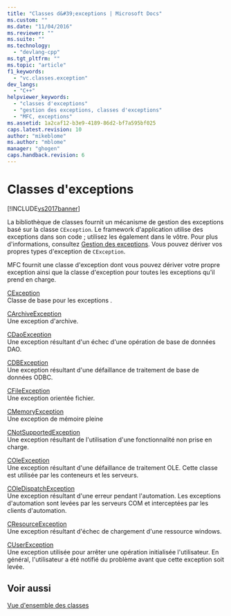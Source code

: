 ```yaml
---
title: "Classes d&#39;exceptions | Microsoft Docs"
ms.custom: ""
ms.date: "11/04/2016"
ms.reviewer: ""
ms.suite: ""
ms.technology: 
  - "devlang-cpp"
ms.tgt_pltfrm: ""
ms.topic: "article"
f1_keywords: 
  - "vc.classes.exception"
dev_langs: 
  - "C++"
helpviewer_keywords: 
  - "classes d'exceptions"
  - "gestion des exceptions, classes d'exceptions"
  - "MFC, exceptions"
ms.assetid: 1a2caf12-b3e9-4189-86d2-bf7a595bf025
caps.latest.revision: 10
author: "mikeblome"
ms.author: "mblome"
manager: "ghogen"
caps.handback.revision: 6
---
```

# Classes d&#39;exceptions
[!INCLUDE[vs2017banner](../assembler/inline/includes/vs2017banner.md)]

La bibliothèque de classes fournit un mécanisme de gestion des exceptions basé sur la classe `CException`.  Le framework d'application utilise des exceptions dans son code ; utilisez les également dans le vôtre.  Pour plus d'informations, consultez [Gestion des exceptions](../mfc/exception-handling-in-mfc.md).  Vous pouvez dériver vos propres types d'exception de `CException`.  
  
 MFC fournit une classe d'exception dont vous pouvez dériver votre propre exception ainsi que la classe d'exception pour toutes les exceptions qu'il prend en charge.  
  
 [CException](../mfc/reference/cexception-class.md)  
 Classe de base pour les exceptions .  
  
 [CArchiveException](../mfc/reference/carchiveexception-class.md)  
 Une exception d'archive.  
  
 [CDaoException](../mfc/reference/cdaoexception-class.md)  
 Une exception résultant d'un échec d'une opération de base de données DAO.  
  
 [CDBException](../mfc/reference/cdbexception-class.md)  
 Une exception résultant d'une défaillance de traitement de base de données ODBC.  
  
 [CFileException](../mfc/reference/cfileexception-class.md)  
 Une exception orientée fichier.  
  
 [CMemoryException](../mfc/reference/cmemoryexception-class.md)  
 Une exception de mémoire pleine  
  
 [CNotSupportedException](../mfc/reference/cnotsupportedexception-class.md)  
 Une exception résultant de l'utilisation d'une fonctionnalité non prise en charge.  
  
 [COleException](../mfc/reference/coleexception-class.md)  
 Une exception résultant d'une défaillance de traitement OLE.  Cette classe est utilisée par les conteneurs et les serveurs.  
  
 [COleDispatchException](../mfc/reference/coledispatchexception-class.md)  
 Une exception résultant d'une erreur pendant l'automation.  Les exceptions d'automation sont levées par les serveurs COM et interceptées par les clients d'automation.  
  
 [CResourceException](../mfc/reference/cresourceexception-class.md)  
 Une exception résultant d'échec de chargement d'une ressource windows.  
  
 [CUserException](../mfc/reference/cuserexception-class.md)  
 Une exception utilisée pour arrêter une opération initialisée l'utilisateur.  En général, l'utilisateur a été notifié du problème avant que cette exception soit levée.  
  
## Voir aussi  
 [Vue d'ensemble des classes](../mfc/class-library-overview.md)